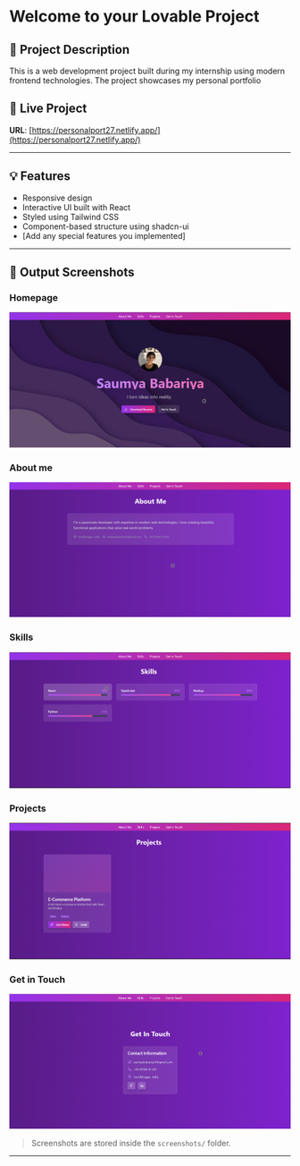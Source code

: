 # Welcome to your Lovable Project

## 🌟 Project Description

This is a web development project built during my internship using modern frontend technologies. The project showcases my personal portfolio

## 🚀 Live Project

**URL**: [https://personalport27.netlify.app/](https://personalport27.netlify.app/)

---

## 💡 Features

- Responsive design
- Interactive UI built with React
- Styled using Tailwind CSS
- Component-based structure using shadcn-ui
- [Add any special features you implemented]

---

## 📸 Output Screenshots

### Homepage
![Homepage](./screenshots/Home.png)

### About me
![About me](./screenshots/Aboutme.png)

### Skills
![Skills](./screenshots/Skills.png)

### Projects
![Projects](./screenshots/projects.png)

### Get in Touch
![Get in Touch](./screenshots/getintouch.png)

> Screenshots are stored inside the `screenshots/` folder.

---


